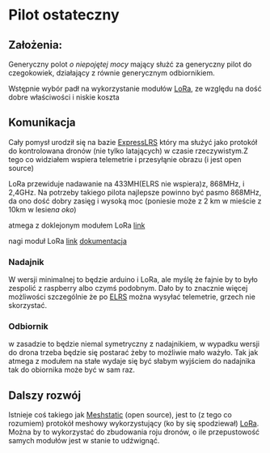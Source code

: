 # Pilot ostateczny

## Założenia:
Generyczny polot *o niepojętej mocy* mający służć za generyczny pilot do czegokowiek, działający z równie generycznym odbiornikiem.

Wstępnie wybór padł na wykorzystanie modułów [LoRa](https://lora-alliance.org/), ze względu na dość dobre właściwości i niskie koszta


## Komunikacja

Cały pomysł urodził się na bazie [ExpressLRS](https://www.expresslrs.org/) który ma służyć jako protokół do kontrolowana dronów (nie tylko latających) w czasie rzeczywistym.Z tego co widziałem wspiera telemetrie i przesyłąnie obrazu (i jest open source)

LoRa przewiduje nadawanie na 433MH(ELRS nie wspiera)z, 868MHz, i 2,4GHz.
Na potrzeby takiego pilota najlepsze powinno być pasmo 868MHz, da ono dość dobry zasięg i wysoką moc (poniesie może z 2 km w mieście z 10km w lesie*na oko*)

atmega z doklejonym modułem LoRa [link](https://nettigo.pl/products/modul-lora32u4-ii-v1-3-lora-sx1276-i-atmega32u4)

nagi moduł LoRa [link](https://techfun.sk/pl/produkt/modu%C5%82-komunikacyjny-sx1276-lora-433-868-915-mhz/) [dokumentacja](https://cdn.sparkfun.com/assets/learn_tutorials/8/0/4/RFM95_96_97_98W.pdf)

### Nadajnik

W wersji minimalnej to będzie arduino i LoRa, ale myślę że fajnie by to było zespolić z raspberry albo czymś podobnym. Dało by to znacznie więcej możliwości szczególnie że po [ELRS](https://www.expresslrs.org/) można wysyłać telemetrie, grzech nie skorzystać.

### Odbiornik

w zasadzie to będzie niemal symetryczny z nadajnikiem, w wypadku wersji do drona trzeba będzie się postarać żeby to możliwie mało ważyło. Tak jak atmega z modułem na stałe wydaje się być słabym wyjściem do nadajnika tak do obiornika może być w sam raz.

## Dalszy rozwój

Istnieje coś takiego jak [Meshstatic](https://meshtastic.org/docs/introduction/) (open source), jest to (z tego co rozumiem) protokół meshowy wykorzystujący (ko by się spodziewał) [LoRa](https://lora-alliance.org/). Można by to wykorzystać do zbudowania roju dronów, o ile przepustowość samych modułów jest w stanie to udźwignąć. 
